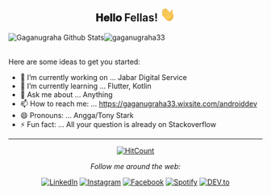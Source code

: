 <div align="center">
<h2> 𝐇𝐞𝐥𝐥𝐨 Fellas! <img src="https://github.com/ABSphreak/ABSphreak/blob/master/gifs/Hi.gif" width="30px"></h2>
</div>

<div align="left">

<img align="left" src="https://github-readme-stats.vercel.app/api?username=gaganugraha33&include_all_commits=true&count_private=true&show_icons=true&line_height=20&title_color=7A7ADB&icon_color=2234AE&text_color=D3D3D3&bg_color=0,000000,130F40" alt="Gaganugraha Github Stats">
  
<img align="left" src="https://github-readme-stats.vercel.app/api/top-langs/?username=gaganugraha33&layout=compact&hide=html&show_icons=true&line_height=20&title_color=7A7ADB&icon_color=2234AE&text_color=D3D3D3&bg_color=0,000000,130F40" alt="gaganugraha33" />

</br>
</br>


Here are some ideas to get you started:

- 🔭 I’m currently working on ... Jabar Digital Service
- 🌱 I’m currently learning ... Flutter, Kotlin
- 💬 Ask me about ... Anything
- 📫 How to reach me: ... https://gaganugraha33.wixsite.com/androiddev
- 😄 Pronouns: ... Angga/Tony Stark
- ⚡ Fun fact: ... All your question is already on Stackoverflow 

<div align="center">

---
[![HitCount](http://hits.dwyl.com/gaganugraha33/gaganugraha33.svg)](http://hits.dwyl.com/gaganugraha33/gaganugraha33)

<i>Follow me around the web:</i><br>

  <!-- <a target="_blank" href="https://www.linkedin.com/in/absphreak/">🇱​🇮​🇳​🇰​🇪​🇩​🇮​🇳​</a> ●
  <a target="_blank" href="https://www.instagram.com/absphreak/">🇮​🇳​🇸​🇹​🇦​🇬​🇷​🇦​🇲​</a> ●
  <a target="_blank" href="https://www.facebook.com/originalphreak/">🇫​🇦​🇨​🇪​🇧​🇴​🇴​🇰​</a> ●
  <a target="_blank" href="https://open.spotify.com/user/0170agi99s5hh187g7mtz245b">🇸​🇵​🇴​🇹​🇮​🇫​🇾​</a>
  <a target="_blank" href="https://dev.to/ABSphreak">🇸​🇵​🇴​🇹​🇮​🇫​🇾​</a> -->

<a href="https://www.linkedin.com/in/angga-nugraha-785b43ba" target="_blank"><img src="https://img.shields.io/badge/LinkedIn-%230077B5.svg?&style=flat-square&logo=linkedin&logoColor=white" alt="LinkedIn"></a>
<a href="https://www.instagram.com/gaganugraha92" target="_blank"><img src="https://img.shields.io/badge/Instagram-%23E4405F.svg?&style=flat-square&logo=instagram&logoColor=white" alt="Instagram"></a>
<a href="https://www.facebook.com/angga.nugraha.7543" target="_blank"><img src="https://img.shields.io/badge/Facebook-%231877F2.svg?&style=flat-square&logo=facebook&logoColor=white" alt="Facebook"></a>
<a href="https://open.spotify.com/user/21hoz3gmzmo6syiuirmwbm7hy" target="_blank"><img src="https://img.shields.io/badge/Spotify-%231ED760.svg?&style=flat-square&logo=spotify&logoColor=white" alt="Spotify"></a>
<a href="https://gaganugraha33.wixsite.com/androiddev" target="_blank"><img src="https://img.shields.io/badge/DEV-%230A0A0A.svg?&style=flat-square&logo=DEV.to&logoColor=white" alt="DEV.to"></a>

</div>
